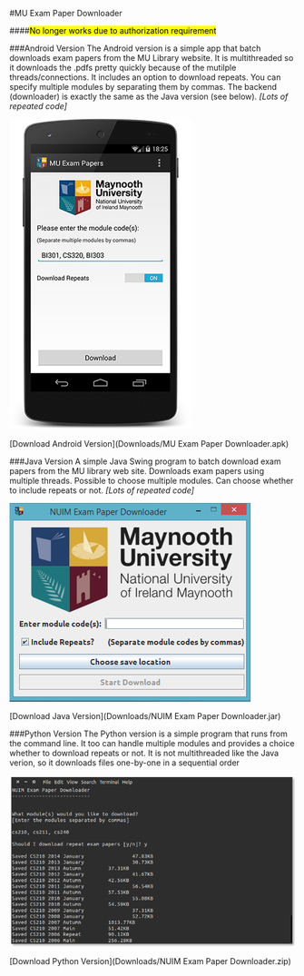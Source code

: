 #MU Exam Paper Downloader

####<mark>No longer works due to authorization requirement</mark>


###Android Version
The Android version is a simple app that batch downloads exam papers from the MU Library website. It is multithreaded so it downloads the .pdfs pretty quickly because of the mutilple threads/connections. It includes an option to download repeats. You can specify multiple modules by separating them by commas. The backend (downloader) is exactly the same as the Java version (see below). *[Lots of repeated code]*

![Android Screenshot](screenshot/android_screenshot.png "Screenshot of Android Version")

[Download Android Version](Downloads/MU Exam Paper Downloader.apk)


###Java Version
A simple Java Swing program to batch download exam papers from the MU library web site.
Downloads exam papers using multiple threads. Possible to choose multiple modules. Can choose whether to include repeats or not. *[Lots of repeated code]*

![Java Screenshot](screenshot/screenshot.png "Screenshot of Java Swing Version")

[Download Java Version](Downloads/NUIM Exam Paper Downloader.jar)

###Python Version
The Python version is a simple program that runs from the command line. It too can handle multiple modules and provides a choice whether to download repeats or not. It is not multithreaded like the Java verion, so it downloads files one-by-one in a sequential order

![Python Screenshot](screenshot/python-screenshot.png "Screenshot of Python Command Line Version")

[Download Python Version](Downloads/NUIM Exam Paper Downloader.zip)
